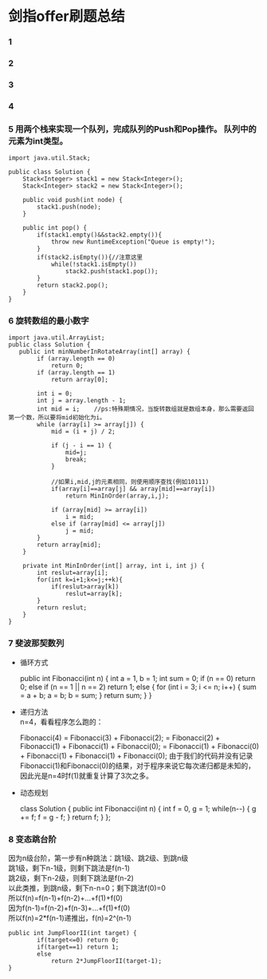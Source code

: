 #  剑指offer刷题总结
### 1
### 2 
### 3 
### 4 
### 5 用两个栈来实现一个队列，完成队列的Push和Pop操作。 队列中的元素为int类型。  
	import java.util.Stack;
	
	public class Solution {
	    Stack<Integer> stack1 = new Stack<Integer>();
	    Stack<Integer> stack2 = new Stack<Integer>();
	    
	    public void push(int node) {
	        stack1.push(node);
	    }
	    
	    public int pop() {
	        if(stack1.empty()&&stack2.empty()){
	            throw new RuntimeException("Queue is empty!");
	        }
	        if(stack2.isEmpty()){//注意这里
	            while(!stack1.isEmpty())
	                stack2.push(stack1.pop());
	        }
	        return stack2.pop();
	    }
	}

### 6 旋转数组的最小数字
    import java.util.ArrayList;
    public class Solution {
       public int minNumberInRotateArray(int[] array) {
            if (array.length == 0)
                return 0;
            if (array.length == 1)
                return array[0];
    
            int i = 0;
            int j = array.length - 1;
            int mid = i;	//ps:特殊期情况，当旋转数组就是数组本身，那么需要返回第一个数，所以要将mid初始化为i。
            while (array[i] >= array[j]) {
                mid = (i + j) / 2;
                
                if (j - i == 1) {
                    mid=j;
                    break;
                }
                
                //如果i,mid,j的元素相同，则使用顺序查找(例如10111)
                if(array[i]==array[j] && array[mid]==array[i])
                    return MinInOrder(array,i,j);
                
                if (array[mid] >= array[i])
                    i = mid;
                else if (array[mid] <= array[j])
                    j = mid;
            }
            return array[mid];
        }
    
        private int MinInOrder(int[] array, int i, int j) {
            int reslut=array[i];
            for(int k=i+1;k<=j;++k){
                if(reslut>array[k])
                    reslut=array[k];
            }
            return reslut;
        }
    }

### 7 斐波那契数列
- 循环方式


    public int Fibonacci(int n) {
        int a = 1, b = 1;
        int sum = 0;
        if (n == 0)
            return 0;
        else if (n == 1 || n == 2)
            return 1;
        else {
            for (int i = 3; i <= n; i++) {
                sum = a + b;
                a = b;
                b = sum;
            }
            return sum;
        }
    }

- 递归方法  
n=4，看看程序怎么跑的：


    Fibonacci(4) = Fibonacci(3) + Fibonacci(2);
                        = Fibonacci(2) + Fibonacci(1) + Fibonacci(1) + Fibonacci(0);
                        = Fibonacci(1) + Fibonacci(0) + Fibonacci(1) + Fibonacci(1) + Fibonacci(0);
由于我们的代码并没有记录Fibonacci(1)和Fibonacci(0)的结果，对于程序来说它每次递归都是未知的，因此光是n=4时f(1)就重复计算了3次之多。  
- 动态规划


    class Solution {
        public int Fibonacci(int n) {
            int f = 0, g = 1;
            while(n--) {
                g += f;
                f = g - f;
            }
            return f;
        }
    }; 
    
### 8 变态跳台阶
因为n级台阶，第一步有n种跳法：跳1级、跳2级、到跳n级  
跳1级，剩下n-1级，则剩下跳法是f(n-1)  
跳2级，剩下n-2级，则剩下跳法是f(n-2)  
以此类推，到跳n级，剩下n-n=0；剩下跳法f(0)=0  
所以f(n)=f(n-1)+f(n-2)+...+f(1)+f(0)  
因为f(n-1)=f(n-2)+f(n-3)+...+f(1)+f(0)  
所以f(n)=2*f(n-1)递推出，f(n)=2^(n-1)

    public int JumpFloorII(int target) {
            if(target<=0) return 0;
            if(target==1) return 1;
            else 
                return 2*JumpFloorII(target-1);
    }